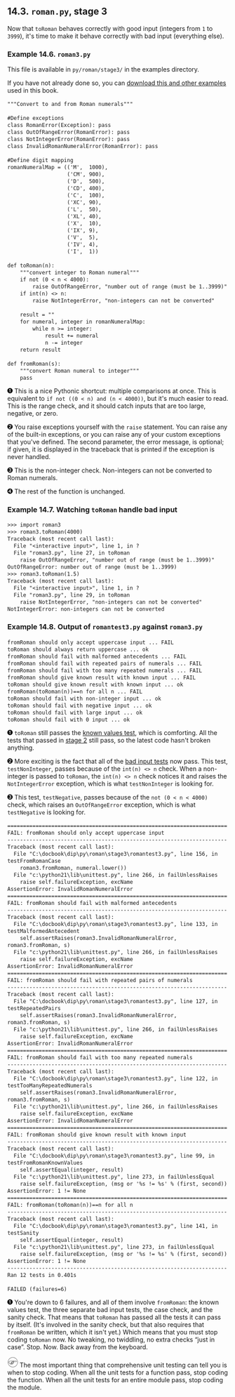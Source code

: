 

14.3. `roman.py`, stage 3
-------------------------

Now that `toRoman` behaves correctly with good input (integers from `1`
to `3999`), it's time to make it behave correctly with bad input
(everything else).

### Example 14.6. `roman3.py`

This file is available in `py/roman/stage3/` in the examples directory.

If you have not already done so, you can [download this and other
examples](http://diveintopython.net/download/diveintopython-examples-5.4.zip "Download example scripts")
used in this book.

    """Convert to and from Roman numerals"""

    #Define exceptions
    class RomanError(Exception): pass
    class OutOfRangeError(RomanError): pass
    class NotIntegerError(RomanError): pass
    class InvalidRomanNumeralError(RomanError): pass

    #Define digit mapping
    romanNumeralMap = (('M',  1000),
                       ('CM', 900),
                       ('D',  500),
                       ('CD', 400),
                       ('C',  100),
                       ('XC', 90),
                       ('L',  50),
                       ('XL', 40),
                       ('X',  10),
                       ('IX', 9),
                       ('V',  5),
                       ('IV', 4),
                       ('I',  1))

    def toRoman(n):
        """convert integer to Roman numeral"""
        if not (0 < n < 4000):                                             
            raise OutOfRangeError, "number out of range (must be 1..3999)" 
        if int(n) <> n:                                                    
            raise NotIntegerError, "non-integers can not be converted"

        result = ""                                                        
        for numeral, integer in romanNumeralMap:
            while n >= integer:
                result += numeral
                n -= integer
        return result

    def fromRoman(s):
        """convert Roman numeral to integer"""
        pass



[![1](../images/callouts/1.png)](#roman.stage3.1.1) This is a nice Pythonic shortcut: multiple comparisons at once. This is equivalent to `if not ((0 < n) and (n < 4000))`, but it's much easier to read. This is the range check, and it should catch inputs that are too large, negative, or zero. 

[![2](../images/callouts/2.png)](#roman.stage3.1.2) You raise exceptions yourself with the `raise` statement. You can raise any of the built-in exceptions, or you can raise any of your custom exceptions that you've defined. The second parameter, the error message, is optional; if given, it is displayed in the traceback that is printed if the exception is never handled. 

[![3](../images/callouts/3.png)](#roman.stage3.1.3) This is the non-integer check. Non-integers can not be converted to Roman numerals. 

[![4](../images/callouts/4.png)](#roman.stage3.1.4) The rest of the function is unchanged. 

### Example 14.7. Watching `toRoman` handle bad input

    >>> import roman3
    >>> roman3.toRoman(4000)
    Traceback (most recent call last):
      File "<interactive input>", line 1, in ?
      File "roman3.py", line 27, in toRoman
        raise OutOfRangeError, "number out of range (must be 1..3999)"
    OutOfRangeError: number out of range (must be 1..3999)
    >>> roman3.toRoman(1.5)
    Traceback (most recent call last):
      File "<interactive input>", line 1, in ?
      File "roman3.py", line 29, in toRoman
        raise NotIntegerError, "non-integers can not be converted"
    NotIntegerError: non-integers can not be converted

### Example 14.8. Output of `romantest3.py` against `roman3.py`

    fromRoman should only accept uppercase input ... FAIL
    toRoman should always return uppercase ... ok
    fromRoman should fail with malformed antecedents ... FAIL
    fromRoman should fail with repeated pairs of numerals ... FAIL
    fromRoman should fail with too many repeated numerals ... FAIL
    fromRoman should give known result with known input ... FAIL
    toRoman should give known result with known input ... ok 
    fromRoman(toRoman(n))==n for all n ... FAIL
    toRoman should fail with non-integer input ... ok        
    toRoman should fail with negative input ... ok           
    toRoman should fail with large input ... ok
    toRoman should fail with 0 input ... ok



[![1](../images/callouts/1.png)](#roman.stage3.2.1) `toRoman` still passes the [known values test](testing_for_success.html#roman.testtoromanknownvalues.example "Example 13.2. testToRomanKnownValues"), which is comforting. All the tests that passed in [stage 2](stage_2.html "14.2. roman.py, stage 2") still pass, so the latest code hasn't broken anything. 

[![2](../images/callouts/2.png)](#roman.stage3.2.2) More exciting is the fact that all of the [bad input tests](testing_for_failure.html#roman.tobadinput.example "Example 13.3. Testing bad input to toRoman") now pass. This test, `testNonInteger`, passes because of the `int(n) <> n` check. When a non-integer is passed to `toRoman`, the `int(n) <> n` check notices it and raises the `NotIntegerError` exception, which is what `testNonInteger` is looking for. 

[![3](../images/callouts/3.png)](#roman.stage3.2.3) This test, `testNegative`, passes because of the `not (0 < n < 4000)` check, which raises an `OutOfRangeError` exception, which is what `testNegative` is looking for. 

    ======================================================================
    FAIL: fromRoman should only accept uppercase input
    ----------------------------------------------------------------------
    Traceback (most recent call last):
      File "C:\docbook\dip\py\roman\stage3\romantest3.py", line 156, in testFromRomanCase
        roman3.fromRoman, numeral.lower())
      File "c:\python21\lib\unittest.py", line 266, in failUnlessRaises
        raise self.failureException, excName
    AssertionError: InvalidRomanNumeralError
    ======================================================================
    FAIL: fromRoman should fail with malformed antecedents
    ----------------------------------------------------------------------
    Traceback (most recent call last):
      File "C:\docbook\dip\py\roman\stage3\romantest3.py", line 133, in testMalformedAntecedent
        self.assertRaises(roman3.InvalidRomanNumeralError, roman3.fromRoman, s)
      File "c:\python21\lib\unittest.py", line 266, in failUnlessRaises
        raise self.failureException, excName
    AssertionError: InvalidRomanNumeralError
    ======================================================================
    FAIL: fromRoman should fail with repeated pairs of numerals
    ----------------------------------------------------------------------
    Traceback (most recent call last):
      File "C:\docbook\dip\py\roman\stage3\romantest3.py", line 127, in testRepeatedPairs
        self.assertRaises(roman3.InvalidRomanNumeralError, roman3.fromRoman, s)
      File "c:\python21\lib\unittest.py", line 266, in failUnlessRaises
        raise self.failureException, excName
    AssertionError: InvalidRomanNumeralError
    ======================================================================
    FAIL: fromRoman should fail with too many repeated numerals
    ----------------------------------------------------------------------
    Traceback (most recent call last):
      File "C:\docbook\dip\py\roman\stage3\romantest3.py", line 122, in testTooManyRepeatedNumerals
        self.assertRaises(roman3.InvalidRomanNumeralError, roman3.fromRoman, s)
      File "c:\python21\lib\unittest.py", line 266, in failUnlessRaises
        raise self.failureException, excName
    AssertionError: InvalidRomanNumeralError
    ======================================================================
    FAIL: fromRoman should give known result with known input
    ----------------------------------------------------------------------
    Traceback (most recent call last):
      File "C:\docbook\dip\py\roman\stage3\romantest3.py", line 99, in testFromRomanKnownValues
        self.assertEqual(integer, result)
      File "c:\python21\lib\unittest.py", line 273, in failUnlessEqual
        raise self.failureException, (msg or '%s != %s' % (first, second))
    AssertionError: 1 != None
    ======================================================================
    FAIL: fromRoman(toRoman(n))==n for all n
    ----------------------------------------------------------------------
    Traceback (most recent call last):
      File "C:\docbook\dip\py\roman\stage3\romantest3.py", line 141, in testSanity
        self.assertEqual(integer, result)
      File "c:\python21\lib\unittest.py", line 273, in failUnlessEqual
        raise self.failureException, (msg or '%s != %s' % (first, second))
    AssertionError: 1 != None
    ----------------------------------------------------------------------
    Ran 12 tests in 0.401s

    FAILED (failures=6) 



[![1](../images/callouts/1.png)](#roman.stage3.3.1) You're down to 6 failures, and all of them involve `fromRoman`: the known values test, the three separate bad input tests, the case check, and the sanity check. That means that `toRoman` has passed all the tests it can pass by itself. (It's involved in the sanity check, but that also requires that `fromRoman` be written, which it isn't yet.) Which means that you must stop coding `toRoman` now. No tweaking, no twiddling, no extra checks “just in case”. Stop. Now. Back away from the keyboard. 


![Note](../images/note.png) 
The most important thing that comprehensive unit testing can tell you is when to stop coding. When all the unit tests for a function pass, stop coding the function. When all the unit tests for an entire module pass, stop coding the module. 

  


